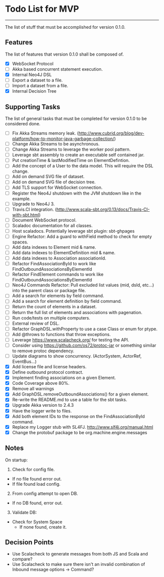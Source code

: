 # Todo List for MVP
- - -
The list of stuff that must be accomplished for version 0.1.0.

## Features
The list of features that version 0.1.0 shall be composed of.
* [X] WebSocket Protocol
* [ ] Akka based concurrent statement execution.
* [X] Internal Neo4J DSL
* [ ] Export a dataset to a file.
* [ ] Import a dataset from a file.
* [X] Internal Decision Tree

## Supporting Tasks
The list of general tasks that must be completed for version 0.1.0 to be considered done.
* [ ] Fix Akka Streams memory leak. (http://www.cubrid.org/blog/dev-platform/how-to-monitor-java-garbage-collection/)
* [ ] Change Akka Streams to be asynchronous.
* [ ] Change Akka Streams to leverage the worker pool pattern.
* [ ] Leverage sbt assembly to create an executable self contained jar.
* [ ] Put creationTime & lastModifiedTime on ElementDefintion.
* [ ] Add the concept of a User to the data model. This will require the DSL change.
* [ ] Add on demand SVG file of dataset.
* [ ] Add on demand SVG file of decision tree.
* [ ] Add TLS support for WebSocket connection.
* [ ] Register the Neo4J shutdown with the JVM shutdown like in the example.
* [ ] Upgrade to Neo4J 3.
* [ ] Travis.CI integration. (http://www.scala-sbt.org/0.13/docs/Travis-CI-with-sbt.html)
* [ ] Document WebSocket protocol.
* [ ] Scaladoc documentation for all classes.
* [ ] Host scaladocs. Potentially leverage sbt plugin: sbt-ghpages
* [ ] Engine Refactor: Add a guard to withField method to check for empty spaces.
* [ ] Add data indexes to Element mid & name.
* [ ] Add data indexes to ElementDefinition mid & name.
* [ ] Add data indexes to Association associationId.
* [ ] Refactor FindAssociationById to work like FindOutboundAssociationsByElementId
* [ ] Refactor FindElement commands to work like FindOutboundAssociationsByElementId
* [ ] Neo4J Commands Refactor: Pull excluded list values (mid, dsId, etc...) into the parent class or package file.
* [ ] Add a search for elements by field command.
* [ ] Add a search for element definition by field command.
* [ ] Return the count of elements in a dataset.
* [ ] Return the full list of elements and associations with pagenation.
* [ ] Run code/tests on multiple computers.
* [ ] External review of DSL.
* [ ] Refactor GraphDSL.withProperty to use a case Class or enum for ptype.
* [ ] Add @throws to functions that throw exceptions.
* [ ] Leverage https://www.scalacheck.org/ for testing the API.
* [ ] Consider using https://github.com/os72/protoc-jar or something similar to remove protoc dependency.
* [ ] Update diagrams to show concurrency. (ActorSystem, ActorRef, EventBus...)
* [X] Add license file and license headers.
* [X] Define outbound protocol contract.
* [X] Implement finding associations on a given Element.
* [X] Code Coverage above 80%.
* [X] Remove all warnings
* [X] Add GraphDSL.removeOutboundAssociations() for a given element.
* [X] Re-write the README.md to use a table for the sbt tasks.
* [X] Upgrade Akka version to 2.4.3
* [X] Have the logger write to files.
* [X] Add both element IDs to the response on the FindAssociationById command.
* [X] Replace my Logger stub with SL4FJ. http://www.slf4j.org/manual.html
* [X] Change the protobuf package to be org.machine.engine.messages

## Notes
On startup:
1. Check for config file.
  * If no file found error out.
  * If file found load config.
2. From config attempt to open DB.
  * If no DB found, error out.
3. Validate DB:
  * Check for System Space
    * If none found, create it.

## Decision Points
* Use Scalacheck to generate messages from both JS and Scala and compare?
* Use Scalacheck to make sure there isn't an invalid combination of Inbound message options -> Command?

